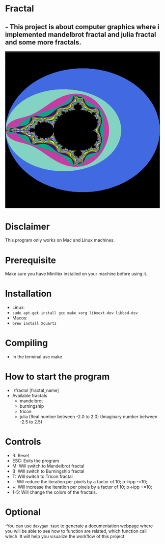 # Fractal
## - This project is about computer graphics where i implemented mandelbrot fractal and julia fractal and some more fractals.
![Mandelbrot fractal](https://github.com/AlmarzooqiH/Fractal/blob/main/Screenshot%20from%202024-10-07%2022-21-04.png)
# Disclaimer
This program only works on Mac and Linux machines.

# Prerequisite
Make sure you have Minilibx installed on your machine before using it.

# Installation
- Linux:
-  ```sudo apt-get install gcc make xorg libxext-dev libbsd-dev```
- Macos:
- ```brew install Xquartz```

# Compiling
  - In the terminal use make
# How to start the program
  - ./fractol [fractal_name]
  - Available fractals
    - mandelbrot
    - burningship
    - tricon
    - julia (Real number between -2.0 to 2.0) (Imaginary number between -2.5 to 2.5)
  
# Controls
  - R: Reset
  - ESC: Exits the program
  - M: Will switch to Mandelbrot fractal
  - B: Will switch to Burningship fractal
  - T: Will switch to Tricon fractal
  - -: Will reduce the iteration per pixels by a factor of 10; p->ipp -=10;
  - +: Will increase the iteration per pixels by a factor of 10; p->ipp +=10;
  - 1-5: Will change the colors of the fractals.

# Optional
  -You can use ``doxygen test`` to generate a documentation webpage where you will be able to see how to function are related, which function call which. It will help you visualize the workflow of this project.
